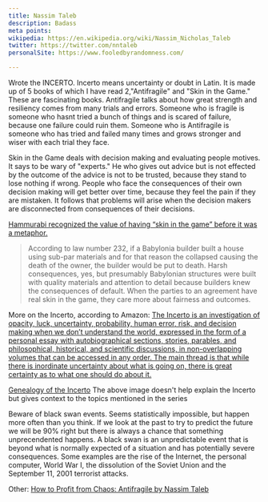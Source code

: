 ```yaml
---
title: Nassim Taleb
description: Badass
meta points:
wikipedia: https://en.wikipedia.org/wiki/Nassim_Nicholas_Taleb
twitter: https://twitter.com/nntaleb
personalSite: https://www.fooledbyrandomness.com/

---
```


Wrote the INCERTO. Incerto means uncertainty or doubt in Latin.
It is made up of 5 books of which I have read 2,"Antifragile" and "Skin in the Game." These are fascinating books. Antifragile talks about how great strength and resiliency comes from many trials and errors. Someone who is fragile is someone who hasnt tried a bunch of things and is scared of failure, because one failure could ruin them. Someone who is Antifragile is someone who has tried and failed many times and grows stronger and wiser with each trial they face.



 Skin in the Game deals with decision making and evaluating people motives. It says to be wary of "experts." He who gives out advice but is not effected by the outcome of the advice is not to be trusted, because they stand to lose nothing if wrong. People who face the consequences of their own decision making will get better over time, because they feel the pain if they are mistaken. It follows that problems will arise when the decision makers are disconnected from consequences of their decisions. 
 
 [Hammurabi recognized the value of having “skin in the game” before it was a metaphor.](https://chiefexecutive.net/three-lessons-ceos-can-learn-king-hammurabi/#:~:text=Hammurabi%20recognized%20the%20value%20of,his%20code%20treated%20building%20construction.)

 > According to law number 232, if a Babylonia builder built a house using sub-par materials and for that reason the collapsed causing the death of the owner, the builder would be put to death. Harsh consequences, yes, but presumably Babylonian structures were built with quality materials and attention to detail because builders knew the consequences of default. When the parties to an agreement have real skin in the game, they care more about fairness and outcomes.
 



More on the Incerto, according to Amazon:
[The Incerto is an investigation of opacity, luck, uncertainty, probability, human error, risk, and decision making when we don’t understand the world, expressed in the form of a personal essay with autobiographical sections, stories, parables, and philosophical, historical, and scientific discussions, in non-overlapping volumes that can be accessed in any order. The main thread is that while there is inordinate uncertainty about what is going on, there is great certainty as to what one should do about it.](https://www.amazon.com/Incerto-Deluxe-Randomness-Procrustes-Antifragile/dp/198481981X/)



[Genealogy of the Incerto](https://www.fooledbyrandomness.com/genealogy.jpg)
The above image doesn't help explain the Incerto but gives context to the topics mentioned in the series

Beware of black swan events. Seems statistically impossible, but happen more often than you think. If we look at the past to try to predict the future we will be 90% right but there is always a chance that something unprecendented happens. A black swan is an unpredictable event that is beyond what is normally expected of a situation and has potentially severe consequences. Some examples are the rise of the Internet, the personal computer, World War I, the dissolution of the Soviet Union and the September 11, 2001 terrorist attacks.

Other:
[How to Profit from Chaos: Antifragile by Nassim Taleb](https://www.youtube.com/watch?v=zFxsklkk4YM)
